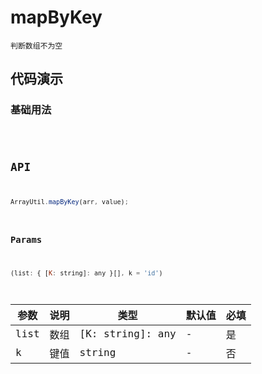 # mapByKey

`判断数组不为空`


## 代码演示

### 基础用法
<code src="./mapByKey-use" />


## API
```jsx | pure
ArrayUtil.mapByKey(arr, value);
```

### Params

```jsx | pure
(list: { [K: string]: any }[], k = 'id')
```
| 参数 | 说明 | 类型             | 默认值 | 必填 |
| ---- | ---- | ---------------- | ------ | ---- |
| list | 数组 | [K: string]: any | -      | 是   |
| k    | 键值 | string           | -      | 否   |

